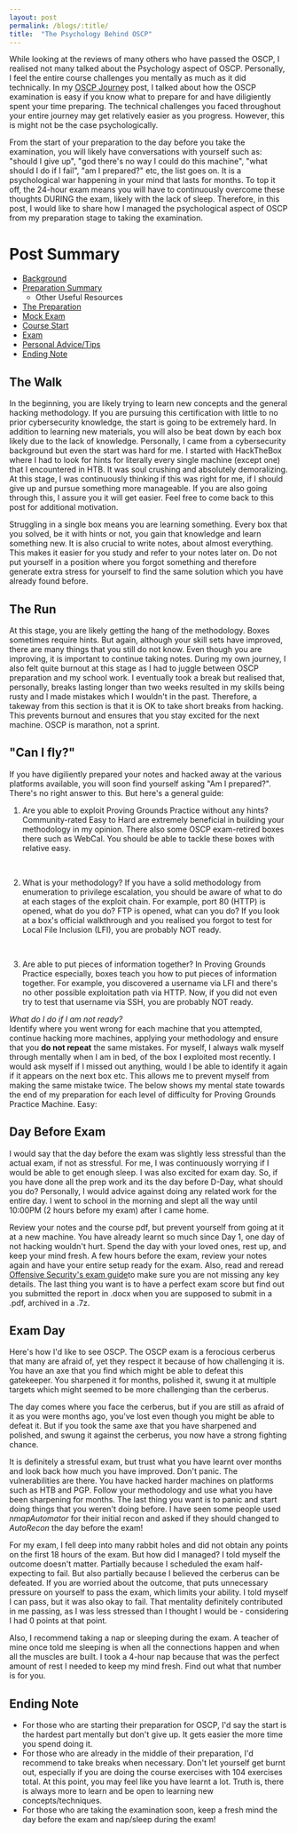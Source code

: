 ```yaml
---
layout: post
permalink: /blogs/:title/
title:  "The Psychology Behind OSCP"
---
```



While looking at the reviews of many others who have passed the OSCP, I realised not many talked about the Psychology aspect of OSCP. Personally, I feel the entire course challenges you mentally as much as it did technically. In my [OSCP Journey](/blogs/oscp-journey/) post, I talked about how the OSCP examination is easy if you know what to prepare for and have diligiently spent your time preparing. The technical challenges you faced throughout your entire journey may get relatively easier as you progress. However, this is might not be the case psychologically. 

From the start of your preparation to the day before you take the examination, you will likely have conversations with yourself such as: "should I give up", "god there's no way I could do this machine", "what should I do if I fail", "am I prepared?" etc, the list goes on. It is a psychological war happening in your mind that lasts for months. To top it off, the 24-hour exam means you will have to continuously overcome these thoughts DURING the exam, likely with the lack of sleep. Therefore, in this post, I would like to share how I managed the psychological aspect of OSCP from my preparation stage to taking the examination.

# Post Summary 
- [Background](/blogs/oscp-journey/#background)
- [Preparation Summary](/blogs/oscp-journey/#preparation-summary)
	- Other Useful Resources
- [The Preparation](/blogs/oscp-journey/#the-preparation)
- [Mock Exam](/blogs/oscp-journey/#mock-exam)
- [Course Start](/blogs/oscp-journey/#course-start)
- [Exam](/blogs/oscp-journey/#exam)
- [Personal Advice/Tips](/blogs/oscp-journey/#personal-advicetips)
- [Ending Note](/blogs/oscp-journey/#ending-note)


## The Walk
In the beginning, you are likely trying to learn new concepts and the general hacking methodology. If you are pursuing this certification with little to no prior cybersecurity knowledge, the start is going to be extremely hard. In addition to learning new materials, you will also be beat down by each box likely due to the lack of knowledge. Personally, I came from a cybersecurity background but even the start was hard for me. I started with HackTheBox where I had to look for hints for literally every single machine (except one) that I encountered in HTB. It was soul crushing and absolutely demoralizing. At this stage, I was continuously thinking if this was right for me, if I should give up and pursue something more manageable. If you are also going through this, I assure you it will get easier. Feel free to come back to this post for additional motivation.

Struggling in a single box means you are learning something. Every box that you solved, be it with hints or not, you gain that knowledge and learn something new. It is also crucial to write notes, about almost everything. This makes it easier for you study and refer to your notes later on. Do not put yourself in a position where you forgot something and therefore generate extra stress for yourself to find the same solution which you have already found before.

## The Run
At this stage, you are likely getting the hang of the methodology. Boxes sometimes require hints. But again, although your skill sets have improved, there are many things that you still do not know. Even though you are improving, it is important to continue taking notes. During my own journey, I also felt quite burnout at this stage as I had to juggle between OSCP preparation and my school work. I eventually took a break but realised that, personally, breaks lasting longer than two weeks resulted in my skills being rusty and I made mistakes which I wouldn't in the past. Therefore, a takeway from this section is that it is OK to take short breaks from hacking. This prevents burnout and ensures that you stay excited for the next machine. OSCP is marathon, not a sprint.  

## "Can I fly?"
If you have digiliently prepared your notes and hacked away at the various platforms available, you will soon find yourself asking "Am I prepared?". There's no right answer to this. But here's a general guide:
<br>

1) Are you able to exploit Proving Grounds Practice without any hints? 
Community-rated Easy to Hard are extremely beneficial in building your methodology in my opinion. There also some OSCP exam-retired boxes there such as WebCal. You should be able to tackle these boxes with relative easy.
<br>

2) What is your methodology? 
If you have a solid methodology from enumeration to privilege escalation, you should be aware of what to do at each stages of the exploit chain. For example, port 80 (HTTP) is opened, what do you do? FTP is opened, what can you do? If you look at a box's official walkthrough and you realised you forgot to test for Local File Inclusion (LFI), you are probably NOT ready. 
<br>

3) Are able to put pieces of information together?
In Proving Grounds Practice especially, boxes teach you how to put pieces of information together. For example, you discovered a username via LFI and there's no other possible exploitation path via HTTP. Now, if you did not even try to test that username via SSH, you are probably NOT ready. 

*What do I do if I am not ready?*<br>
Identify where you went wrong for each machine that you attempted, continue hacking more machines, applying your methodology and ensure that you **do not repeat** the same mistakes. For myself, I always walk myself through mentally when I am in bed, of the box I exploited most recently. I would ask myself if I missed out anything, would I be able to identify it again if it appears on the next box etc. This allows me to prevent myself from making the same mistake twice. The below shows my mental state towards the end of my preparation for each level of difficulty for Proving Grounds Practice Machine. 
Easy:

## Day Before Exam
I would say that the day before the exam was slightly less stressful than the actual exam, if not as stressful. For me, I was continuously worrying if I would be able to get enough sleep. I was also excited for exam day. So, if you have done all the prep work and its the day before D-Day, what should you do? Personally, I would advice against doing any related work for the entire day. I went to school in the morning and slept all the way until 10:00PM (2 hours before my exam) after I came home.

Review your notes and the course pdf, but prevent yourself from going at it at a new machine. You have already learnt so much since Day 1, one day of not hacking wouldn't hurt. Spend the day with your loved ones, rest up, and keep your mind fresh. A few hours before the exam, review your notes again and have your entire setup ready for the exam. Also, read and reread [Offensive Security's exam guide](https://help.offensive-security.com/hc/en-us/articles/360040165632-OSCP-Exam-Guide)to make sure you are not missing any key details. The last thing you want is to have a perfect exam score but find out you submitted the report in .docx when you are supposed to submit in a .pdf, archived in a .7z.   

## Exam Day
Here's how I'd like to see OSCP. The OSCP exam is a ferocious cerberus that many are afraid of, yet they respect it because of how challenging it is. You have an axe that you find which might be able to defeat this gatekeeper. You sharpened it for months, polished it, swung it at multiple targets which might seemed to be more challenging than the cerberus. 

The day comes where you face the cerberus, but if you are still as afraid of it as you were months ago, you've lost even though you might be able to defeat it. But if you took the same axe that you have sharpened and polished, and swung it against the cerberus, you now have a strong fighting chance. 

It is definitely a stressful exam, but trust what you have learnt over months and look back how much you have improved. Don't panic. The vulnerabilities are there. You have hacked harder machines on platforms such as HTB and PGP. Follow your methodology and use what you have been sharpening for months. The last thing you want is to panic and start doing things that you weren't doing before. I have seen some people used *nmapAutomator* for their initial recon and asked if they should changed to *AutoRecon* the day before the exam! 

For my exam, I fell deep into many rabbit holes and did not obtain any points on the first 18 hours of the exam. But how did I managed? I told myself the outcome doesn't matter. Partially because I scheduled the exam half-expecting to fail. But also partially because I believed the cerberus can be defeated. If you are worried about the outcome, that puts unnecessary pressure on yourself to pass the exam, which limits your ability. I told myself I can pass, but it was also okay to fail. That mentality definitely contributed in me passing, as I was less stressed than I thought I would be - considering I had 0 points at that point. 

Also, I recommend taking a nap or sleeping during the exam. A teacher of mine once told me sleeping is when all the connections happen and when all the muscles are built. I took a 4-hour nap because that was the perfect amount of rest I needed to keep my mind fresh. Find out what that number is for you. 

## Ending Note
- For those who are starting their preparation for OSCP, I'd say the start is the hardest part mentally but don't give up. It gets easier the more time you spend doing it.
- For those who are already in the middle of their preparation, I'd recommend to take breaks when necessary. Don't let yourself get burnt out, especially if you are doing the course exercises with 104 exercises total. At this point, you may feel like you have learnt a lot. Truth is, there is always more to learn and be open to learning new concepts/techniques.
- For those who are taking the examination soon, keep a fresh mind the day before the exam and nap/sleep during the exam!


